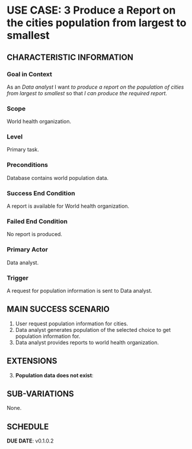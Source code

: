 # USE CASE: 3 Produce a Report on the cities population from largest to smallest

## CHARACTERISTIC INFORMATION

### Goal in Context

As an *Data analyst* I want *to produce a report on the population of cities from largest to smallest* so that *I can produce the required report.*

### Scope

World health organization.

### Level

Primary task.

### Preconditions

Database contains world population data.

### Success End Condition

A report is available for World health organization.

### Failed End Condition

No report is produced.

### Primary Actor

Data analyst.

### Trigger

A request for population information is sent to Data analyst.

## MAIN SUCCESS SCENARIO

1. User request population information for cities.
2. Data analyst generates population of the selected choice to get population information for.
3. Data analyst provides reports to world health organization.

## EXTENSIONS

3. **Population data does not exist**:
    

## SUB-VARIATIONS

None.

## SCHEDULE

**DUE DATE**: v0.1.0.2